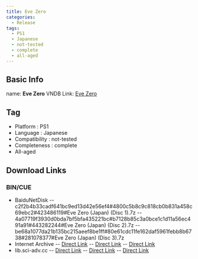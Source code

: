 ```yaml
---
title: Eve Zero
categories:
  - Release
tags:
  - PS1
  - Japanese
  - not-tested
  - complete
  - all-aged
---
```

## Basic Info

name: **Eve Zero**
VNDB Link: [Eve Zero](https://vndb.org/r5324)

## Tag
 - Platform : PS1
 - Language : Japanese
 - Compatibility : not-tested
 - Completeness : complete
 - All-aged

## Download Links
### BIN/CUE
 - BaiduNetDisk
 -- c2f2b4b33cadf641bc9ed13d42e56ef4#4800c5b8c9c818cb0b831a458c69ebc2#423486119#Eve Zero (Japan) (Disc 1).7z
 -- 4a07719f3930d0bda7bf5bfa435221bc#b7128b85c3a0bce1c1d11a56ec491a91#443282244#Eve Zero (Japan) (Disc 2).7z
 -- be68a1077da21b135bc215aeef8be1ff#80e61cdc11fe162daf5961febb8b6738#281078377#Eve Zero (Japan) (Disc 3).7z
 - Internet Archive
 -- [Direct Link](https://archive.org/download/sony_playstation_part2/Eve%20Zero%20%28Japan%29%20%28Disc%201%29.zip)
 -- [Direct Link](https://archive.org/download/sony_playstation_part2/Eve%20Zero%20%28Japan%29%20%28Disc%202%29.zip)
 -- [Direct Link](https://archive.org/download/sony_playstation_part2/Eve%20Zero%20%28Japan%29%20%28Disc%203%29.zip)
 - lib.sci-adv.cc
 -- [Direct Link](https://pan.mcseekeri.top/api/raw/?path=/K%E7%A4%BE%E6%95%B4%E5%90%88/Eve%20Zero%20(Japan)%20(Disc%201).7z)
 -- [Direct Link](https://pan.mcseekeri.top/api/raw/?path=/K%E7%A4%BE%E6%95%B4%E5%90%88/Eve%20Zero%20(Japan)%20(Disc%202).7z)
 -- [Direct Link](https://pan.mcseekeri.top/api/raw/?path=/K%E7%A4%BE%E6%95%B4%E5%90%88/Eve%20Zero%20(Japan)%20(Disc%203).7z)